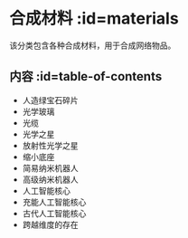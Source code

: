 # 合成材料 :id=materials

该分类包含各种合成材料，用于合成网络物品。

## 内容 :id=table-of-contents

- 人造绿宝石碎片
- 光学玻璃
- 光缆
- 光学之星
- 放射性光学之星
- 缩小底座
- 简易纳米机器人
- 高级纳米机器人
- 人工智能核心
- 充能人工智能核心
- 古代人工智能核心
- 跨越维度的存在
